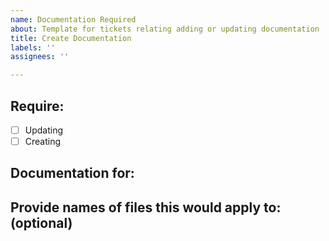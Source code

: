 ```yaml
---
name: Documentation Required
about: Template for tickets relating adding or updating documentation
title: Create Documentation
labels: ''
assignees: ''

---
```


## Require:
 - [ ] Updating
 - [ ] Creating 

## Documentation for:


## Provide names of files this would apply to: (optional)
